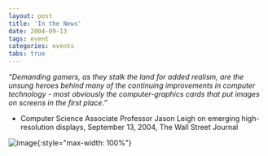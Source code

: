 ```yaml
---
layout: post
title: 'In the News'
date: 2004-09-13
tags: event
categories: events
tabs: true
---
```


<em>&ldquo;Demanding gamers, as they stalk the land for added realism, are the unsung heroes behind many of the continuing improvements in computer technology - most obviously the computer-graphics cards that put images on screens in the first place.&rdquo;</em><br>
- Computer Science Associate Professor Jason Leigh on emerging high-resolution displays, September 13, 2004, The Wall Street Journal

![image](https://www.evl.uic.edu/output/originals/jason_kenobi.jpg-srcw.jpg){:style="max-width: 100%"}

